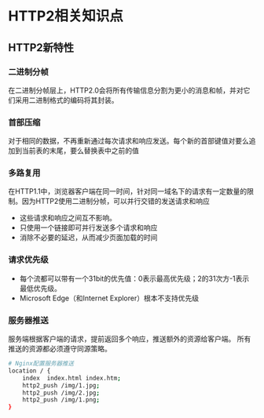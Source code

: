 # HTTP2相关知识点
## HTTP2新特性
### 二进制分帧
在二进制分帧层上，HTTP2.0会将所有传输信息分割为更小的消息和帧，并对它们采用二进制格式的编码将其封装。
### 首部压缩
对于相同的数据，不再重新通过每次请求和响应发送。每个新的首部键值对要么追加到当前表的末尾，要么替换表中之前的值

### 多路复用
在HTTP1.1中，浏览器客户端在同一时间，针对同一域名下的请求有一定数量的限制。因为HTTP2使用二进制分帧，可以并行交错的发送请求和响应
- 这些请求和响应之间互不影响。
- 只使用一个链接即可并行发送多个请求和响应
- 消除不必要的延迟，从而减少页面加载的时间

### 请求优先级
- 每个流都可以带有一个31bit的优先值：0表示最高优先级；2的31次方-1表示最低优先级。
- Microsoft Edge（和Internet Explorer）根本不支持优先级

### 服务器推送
服务端根据客户端的请求，提前返回多个响应，推送额外的资源给客户端。
所有推送的资源都必须遵守同源策略。
```sh
# Nginx配置服务器推送
location / {
    index  index.html index.htm;
    http2_push /img/1.jpg;
    http2_push /img/2.jpg;
    http2_push /img/1.png;
}
```